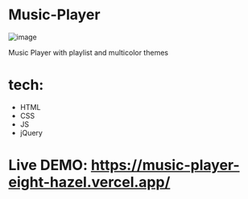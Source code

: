 # Music-Player
![image](https://user-images.githubusercontent.com/55410420/190888548-303441cd-90af-4db8-8551-addbde62e3e0.png)

Music Player with playlist and multicolor themes
# tech:
- HTML
- CSS
- JS
- jQuery

# Live DEMO: https://music-player-eight-hazel.vercel.app/
